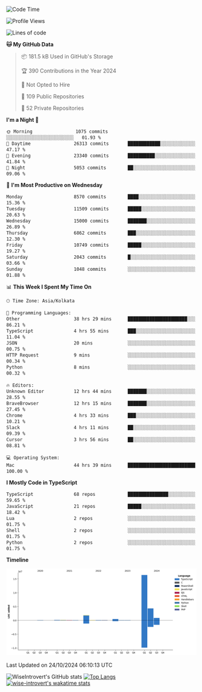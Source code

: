 <!--START_SECTION:waka-->
![Code Time](http://img.shields.io/badge/Code%20Time-1%2C725%20hrs%2011%20mins-blue)

![Profile Views](http://img.shields.io/badge/Profile%20Views-0-blue)

![Lines of code](https://img.shields.io/badge/From%20Hello%20World%20I%27ve%20Written-24.5%20million%20lines%20of%20code-blue)

**🐱 My GitHub Data** 

> 📦 181.5 kB Used in GitHub's Storage 
 > 
> 🏆 390 Contributions in the Year 2024
 > 
> 🚫 Not Opted to Hire
 > 
> 📜 109 Public Repositories 
 > 
> 🔑 52 Private Repositories 
 > 
**I'm a Night 🦉** 

```text
🌞 Morning                1075 commits        ░░░░░░░░░░░░░░░░░░░░░░░░░   01.93 % 
🌆 Daytime                26313 commits       ████████████░░░░░░░░░░░░░   47.17 % 
🌃 Evening                23340 commits       ██████████░░░░░░░░░░░░░░░   41.84 % 
🌙 Night                  5053 commits        ██░░░░░░░░░░░░░░░░░░░░░░░   09.06 % 
```
📅 **I'm Most Productive on Wednesday** 

```text
Monday                   8570 commits        ████░░░░░░░░░░░░░░░░░░░░░   15.36 % 
Tuesday                  11509 commits       █████░░░░░░░░░░░░░░░░░░░░   20.63 % 
Wednesday                15000 commits       ███████░░░░░░░░░░░░░░░░░░   26.89 % 
Thursday                 6862 commits        ███░░░░░░░░░░░░░░░░░░░░░░   12.30 % 
Friday                   10749 commits       █████░░░░░░░░░░░░░░░░░░░░   19.27 % 
Saturday                 2043 commits        █░░░░░░░░░░░░░░░░░░░░░░░░   03.66 % 
Sunday                   1048 commits        ░░░░░░░░░░░░░░░░░░░░░░░░░   01.88 % 
```


📊 **This Week I Spent My Time On** 

```text
🕑︎ Time Zone: Asia/Kolkata

💬 Programming Languages: 
Other                    38 hrs 29 mins      ██████████████████████░░░   86.21 % 
TypeScript               4 hrs 55 mins       ███░░░░░░░░░░░░░░░░░░░░░░   11.04 % 
JSON                     20 mins             ░░░░░░░░░░░░░░░░░░░░░░░░░   00.75 % 
HTTP Request             9 mins              ░░░░░░░░░░░░░░░░░░░░░░░░░   00.34 % 
Python                   8 mins              ░░░░░░░░░░░░░░░░░░░░░░░░░   00.32 % 

🔥 Editors: 
Unknown Editor           12 hrs 44 mins      ███████░░░░░░░░░░░░░░░░░░   28.55 % 
BraveBrowser             12 hrs 15 mins      ███████░░░░░░░░░░░░░░░░░░   27.45 % 
Chrome                   4 hrs 33 mins       ███░░░░░░░░░░░░░░░░░░░░░░   10.21 % 
Slack                    4 hrs 11 mins       ██░░░░░░░░░░░░░░░░░░░░░░░   09.39 % 
Cursor                   3 hrs 56 mins       ██░░░░░░░░░░░░░░░░░░░░░░░   08.81 % 

💻 Operating System: 
Mac                      44 hrs 39 mins      █████████████████████████   100.00 % 
```

**I Mostly Code in TypeScript** 

```text
TypeScript               68 repos            ███████████████░░░░░░░░░░   59.65 % 
JavaScript               21 repos            █████░░░░░░░░░░░░░░░░░░░░   18.42 % 
Lua                      2 repos             ░░░░░░░░░░░░░░░░░░░░░░░░░   01.75 % 
Shell                    2 repos             ░░░░░░░░░░░░░░░░░░░░░░░░░   01.75 % 
Python                   2 repos             ░░░░░░░░░░░░░░░░░░░░░░░░░   01.75 % 
```



**Timeline**

![Lines of Code chart](https://raw.githubusercontent.com/wise-introvert/wise-introvert/master/assets/bar_graph.png)


 Last Updated on 24/10/2024 06:10:13 UTC
<!--END_SECTION:waka-->

![WiseIntrovert's GitHub stats](https://github-readme-stats.vercel.app/api?username=wise-introvert&count_private=true&show_icons=true)
[![Top Langs](https://github-readme-stats.vercel.app/api/top-langs/?username=wise-introvert&langs_count=10)](https://github.com/anuraghazra/github-readme-stats)
[![wise-introvert's wakatime stats](https://github-readme-stats.vercel.app/api/wakatime?username=wiseintrovert)](https://github.com/anuraghazra/github-readme-stats)
